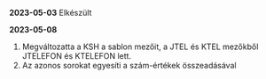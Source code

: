 **2023-05-03**
Elkészült

**2023-05-08**
1. Megváltozatta a KSH a sablon mezőit, a JTEL és KTEL mezőkből JTELEFON és KTELEFON lett.
2. Az azonos sorokat egyesíti a szám-értékek összeadásával
